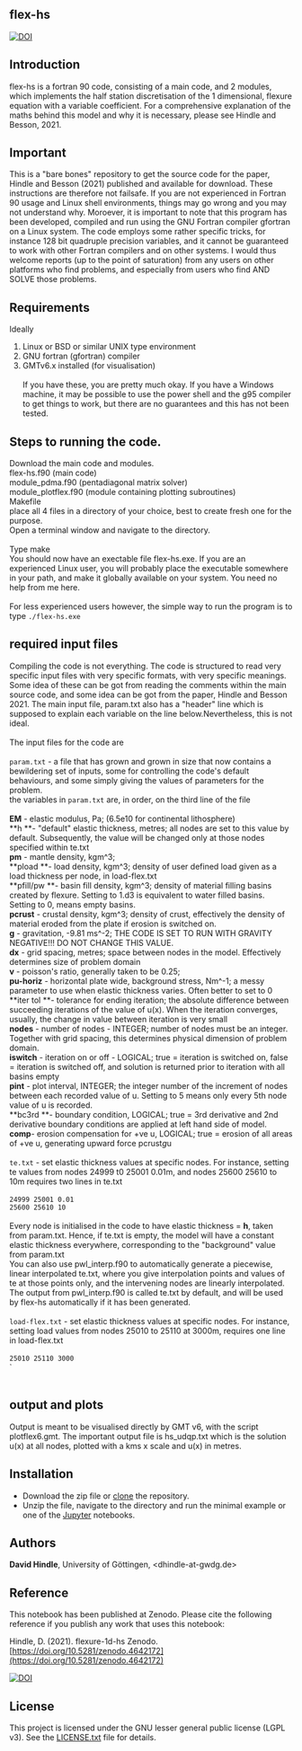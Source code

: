 ## flex-hs

[![DOI](https://zenodo.org/badge/351581782.svg)](https://zenodo.org/badge/latestdoi/351581782)

## Introduction

flex-hs is a fortran 90 code, consisting of a main code, and 2 modules, which implements the half station discretisation of the 1 dimensional, flexure equation with a variable coefficient. For a comprehensive explanation of the maths behind this model and why it is necessary, please see Hindle and Besson, 2021.
 

## Important

This is a "bare bones" repository to get the source code for the paper, Hindle and Besson (2021) published and available for download. These instructions are therefore not failsafe. If you are not experienced in Fortran 90 usage and Linux shell environments, things may go wrong and you may not understand why. Moroever, it is important to note that this program has been developed, compiled and run using the GNU Fortran compiler gfortran on a Linux system. The code employs some rather specific tricks, for instance 128 bit quadruple precision variables, and it cannot be guaranteed to work with other Fortran compilers and on other systems. I would thus welcome reports (up to the point of saturation) from any users on other platforms who find problems, and especially from users who find AND SOLVE those problems.

## Requirements

Ideally <br/>
1) Linux or BSD or similar UNIX type environment <br/>
2) GNU fortran (gfortran) compiler <br/>
3) GMTv6.x installed (for visualisation) <br/><br/>
If you have these, you are pretty much okay. If you have a Windows machine, it may be possible to use the power shell and the g95 compiler to get things to work, but there are no guarantees and this has not been tested.

## Steps to running the code.

Download the main code and modules.<br/>
flex-hs.f90 (main code)<br/>
module_pdma.f90 (pentadiagonal matrix solver)<br/>
module_plotflex.f90 (module containing plotting subroutines)<br/>
Makefile<br/>
place all 4 files in a directory of your choice, best to create fresh one for the purpose.<br/>
Open a terminal window and navigate to the directory.<br/><br/>
Type make<br/>
You should now have an exectable file flex-hs.exe. If you are an experienced Linux user, you will probably place the executable somewhere in your path, and make it globally available on your system. You need no help from me here.<br/><br/>
For less experienced users however, the simple way to run the program is to type
`./flex-hs.exe`

## required input files 

Compiling the code is not everything. The code is structured to read very specific input files with very specific formats, with very specific meanings. Some idea of these can be got from reading the comments within the main source code, and some idea can be got from the paper, Hindle and Besson 2021. The main input file, param.txt also has a "header" line which is supposed to explain each variable on the line below.Nevertheless, this is not ideal.<br/><br/>
The input files for the code are<br/><br/>
`param.txt` - a file that has grown and grown in size that now contains a bewildering set of inputs, some for controlling the code's default behaviours, and some simply giving the values of parameters for the problem.<br/>
the variables in `param.txt` are, in order, on the third line of the file<br/><br/>
**EM** - elastic modulus, Pa; (6.5e10 for continental lithosphere) <br/>
**h **- "default" elastic thickness, metres;  all nodes are set to this value by default. Subsequently, the value will be changed only at those nodes specified within te.txt <br/>
**pm** - mantle density, kgm^3; <br/>
**pload **- load density, kgm^3; density of user defined load given as a load thickness per node, in load-flex.txt<br/>
**pfill/pw **- basin fill density, kgm^3; density of material filling basins created by flexure. Setting to 1.d3 is equivalent to water filled basins. Setting to 0, means empty basins. <br/>
**pcrust** - crustal density, kgm^3; density of crust, effectively the density of material eroded from the plate if erosion is switched on.<br/>
**g** - gravitation, -9.81 ms^-2; THE CODE IS SET TO RUN WITH GRAVITY NEGATIVE!!! DO NOT CHANGE THIS VALUE.<br/>
**dx** - grid spacing, metres; space between nodes in the model. Effectively determines size of problem domain<br/>
**v** - poisson's ratio, generally taken to be 0.25;<br/>
**pu-horiz** - horizontal plate wide, background stress, Nm^-1; a messy parameter to use when elastic thickness varies. Often better to set to 0<br/>
**iter tol **- tolerance for ending iteration; the absolute difference between succeeding iterations of the value of u(x). When the iteration converges, usually, the change in value between iteration is very small<br/>
**nodes** - number of nodes - INTEGER; number of nodes must be an integer. Together with grid spacing, this determines physical dimension of problem domain.<br/>
**iswitch** - iteration on or off - LOGICAL; true = iteration is switched on, false = iteration is switched off, and solution is returned prior to iteration with all basins empty<br/>
**pint** - plot interval, INTEGER; the integer number of the increment of nodes between each recorded value of u. Setting to 5 means only every 5th node value of u is recorded.<br/>
**bc3rd **- boundary condition, LOGICAL; true = 3rd derivative and 2nd derivative boundary conditions are applied at left hand side of model. <br/>
**comp**- erosion compensation for +ve u, LOGICAL; true = erosion of all areas of +ve u, generating upward force pcrust*g*u <br/><br/>
`te.txt` - set elastic thickness values at specific nodes. For instance, setting te values from nodes 24999 t0 25001 0.01m, and nodes 25600 25610 to 10m requires two lines in te.txt<br/><br/>
`24999 25001 0.01 `<br/>
`25600 25610 10 ` <br/><br/>
Every node is initialised in the code to have elastic thickness = **h**, taken from param.txt. Hence, if te.txt is empty, the model will have a constant elastic thickness everywhere, corresponding to the "background" value from param.txt<br/>
You can also use pwl_interp.f90 to automatically generate a piecewise, linear interpolated te.txt, where you give interpolation points and values of te at those points only, and the intervening nodes are linearly interpolated. The output from pwl_interp.f90 is called te.txt by default, and will be used by flex-hs automatically if it has been generated.<br/><br/>
`load-flex.txt` - set elastic thickness values at specific nodes. For instance, setting load values from nodes 25010 to 25110 at 3000m, requires one line in load-flex.txt<br/><br/>
`25010 25110 3000` <br/>
`<br/><br/>


## output and plots
Output is meant to be visualised directly by GMT v6, with the script plotflex6.gmt. The important output file is hs_udqp.txt which is the solution u(x) at all nodes, plotted with a kms x scale and u(x) in metres. 



## Installation

* Download the zip file or [clone](https://docs.github.com/en/github/creating-cloning-and-archiving-repositories/cloning-a-repository) the repository.
* Unzip the file, navigate to the directory and run the minimal example or one of the [Jupyter](https://jupyter.org/) notebooks.






## Authors
**David Hindle**, University of Göttingen, <dhindle-at-gwdg.de>


## Reference

This notebook has been published at Zenodo. Please cite the following reference if you publish any work that uses this notebook:

Hindle, D. (2021). flexure-1d-hs Zenodo. [https://doi.org/10.5281/zenodo.4642172](https://doi.org/10.5281/zenodo.4642172)

[![DOI](https://zenodo.org/badge/351581782.svg)](https://zenodo.org/badge/latestdoi/351581782)


## License
This project is licensed under the GNU lesser general public license (LGPL v3). See the [LICENSE.txt](LICENSE.txt) file for details.


